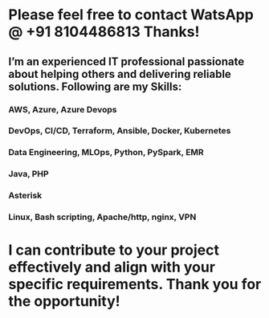 # Please feel free to contact WatsApp @ +91 8104486813 Thanks!
## I’m an experienced IT professional passionate about helping others and delivering reliable solutions. Following are my Skills: 
### AWS, Azure, Azure Devops
### DevOps, CI/CD, Terraform, Ansible, Docker, Kubernetes 
### Data Engineering, MLOps, Python, PySpark, EMR
### Java, PHP
### Asterisk
### Linux, Bash scripting, Apache/http, nginx, VPN 
# I can contribute to your project effectively and align with your specific requirements. Thank you for the opportunity!

